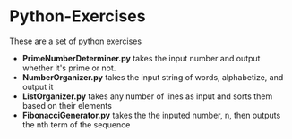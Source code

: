 # Python-Exercises
These are a set of python exercises

- **PrimeNumberDeterminer.py** takes the input number and output whether it's prime or not.
- **NumberOrganizer.py** takes the input string of words, alphabetize, and output it
- **ListOrganizer.py** takes any number of lines as input and sorts them based on their elements
- **FibonacciGenerator.py** takes the the inputed number, n, then outputs the nth term of the sequence
